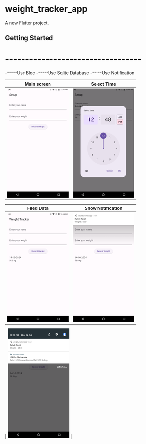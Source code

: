 # weight_tracker_app

A new Flutter project.

## Getting Started
# ----------------------------------

[//]: # ([Download Demo APK]&#40;/asset/apk/app-release.apk&#41;)
------Use Bloc
------Use Sqlite Database
------Use Notification

| Main screen                                  |                       Select Time                       |
|----------------------------------------------|:-------------------------------------------------------:|
| <img src="/image/screen_1.png" width="200"/> |      <img src="/image/screen_2.png" width="200"/>       |


| Filed Data                                   |              Show Notification               |
|----------------------------------------------|:--------------------------------------------:|
| <img src="/image/screen_3.png" width="200"/> | <img src="/image/screen_4.png" width="200"/> |


| <img src="/image/screen_5.png" width="200"/> |
